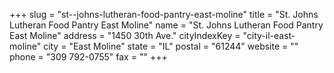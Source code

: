 +++
slug = "st--johns-lutheran-food-pantry-east-moline"
title = "St. Johns Lutheran Food Pantry East Moline"
name = "St. Johns Lutheran Food Pantry East Moline"
address = "1450 30th Ave."
cityIndexKey = "city-il-east-moline"
city = "East Moline"
state = "IL"
postal = "61244"
website = ""
phone = "309 792-0755"
fax = ""
+++
